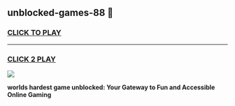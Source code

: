 
## unblocked-games-88 👋
<h3>
<a href="https://premium.freeplayer.one?title=unblocked-games-88&ref=14F">CLICK TO PLAY</a></h3>
<hr>

<h3>
<a href="https://premium.freeplayer.one?title=unblocked-games-88&ref=14F">CLICK 2 PLAY</a>
  
</h3>

<a href="https://premium.freeplayer.one?title=unblocked-games-88&ref=12F/"><img src="https://clearcache.store/games.png"></a>


**worlds hardest game unblocked: Your Gateway to Fun and Accessible Online Gaming**
